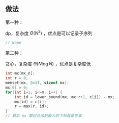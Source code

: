 ## 做法

第一种：

dp，复杂度 $\Theta(N^2)$ ，优点是可以记录子序列

```cpp
// Nope
```



第二种：

贪心，复杂度 $\Theta(N\log N)$ ，优点是复杂度低

```cpp
int mx[mx_n];
int r = 0;
memset(mx, 0x3f, sizeof mx);
mx[0] = 0;
for(int i=1; i<=m; i++) {
    int id = lower_bound(mx, mx+r+1, c[i]) - mx;
    mx[id] = c[i];
    r = max(r, id);
}
// 最后 mx 数组合法的最大的下标就是答案
```

